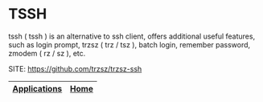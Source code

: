 # TSSH

 tssh ( tssh ) is an alternative to ssh client, offers additional useful 
 features, such as login prompt, trzsz ( trz / tsz ), batch login, 
 remember password, zmodem ( rz / sz ), etc.

 SITE: https://github.com/trzsz/trzsz-ssh

 | [Applications](https://portable-linux-apps.github.io/apps.html) | [Home](https://portable-linux-apps.github.io)
 | --- | --- |
